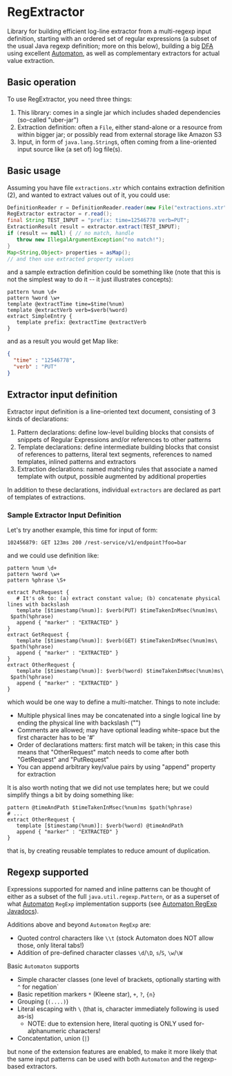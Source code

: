 # RegExtractor

Library for building efficient log-line extractor from a multi-regexp input definition,
starting with an ordered set of regular expressions (a subset of the usual Java regexp definition;
more on this below),
building a big [DFA](https://en.wikipedia.org/wiki/Deterministic_finite_automaton)
using excellent [Automaton](http://www.brics.dk/automaton/), as well as complementary extractors
for actual value extraction.

## Basic operation

To use RegExtractor, you need three things:

1. This library: comes in a single jar which includes shaded dependencies (so-called "uber-jar")
2. Extraction definition: often a `File`, either stand-alone or a resource from within bigger jar; or possibly read from external storage like Amazon S3
3. Input, in form of `java.lang.String`s, often coming from a line-oriented input source like (a set of) log file(s).

## Basic usage

Assuming you have file `extractions.xtr` which contains extraction definition (2), and wanted to extract values out of it, you could use:

```java
DefinitionReader r = DefinitionReader.reader(new File("extractions.xtr"));
RegExtractor extractor = r.read();
final String TEST_INPUT = "prefix: time=12546778 verb=PUT";
ExtractionResult result = extractor.extract(TEST_INPUT);
if (result == null) { // no match, handle
   throw new IllegalArgumentException("no match!");
}
Map<String,Object> properties = asMap();
// and then use extracted property values
```

and a sample extraction definition could be something like (note that this is not the simplest way to do it -- it just illustrates concepts):

```
pattern %num \d+
pattern %word \w+
template @extractTime time=$time(%num)
template @extractVerb verb=$verb(%word)
extract SimpleEntry {
   template prefix: @extractTime @extractVerb
}
```

and as a result you would get Map like:

```json
{
  "time" : "12546778",
  "verb" : "PUT"
}

```

## Extractor input definition

Extractor input definition is a line-oriented text document, consisting of 3 kinds of declarations:

1. Pattern declarations: define low-level building blocks that consists of snippets of Regular Expressions and/or references to other patterns
2. Template declarations: define intermediate building blocks that consist of references to patterns, literal text segments, references to named templates, inlined patterns and extractors
3. Extraction declarations: named matching rules that associate a named template with output, possible augmented by additional properties

In addition to these declarations, individual `extractors` are declared as part of templates of extractions.

### Sample Extractor Input Definition

Let's try another example, this time for input of form:

```
102456879: GET 123ms 200 /rest-service/v1/endpoint?foo=bar
```

and we could use definition like:

```
pattern %num \d+
pattern %word \w+
pattern %phrase \S+

extract PutRequest {
   # It's ok to: (a) extract constant value; (b) concatenate physical lines with backslash
   template [$timestamp(%num)]: $verb(PUT) $timeTakenInMsec(%num)ms\
 $path(%phrase)
   append { "marker" : "EXTRACTED" }
}
extract GetRequest {
   template [$timestamp(%num)]: $verb(GET) $timeTakenInMsec(%num)ms\
 $path(%phrase)
   append { "marker" : "EXTRACTED" }
}
extract OtherRequest {
   template [$timestamp(%num)]: $verb(%word) $timeTakenInMsec(%num)ms\
 $path(%phrase)
   append { "marker" : "EXTRACTED" }
}
```

which would be one way to define a multi-matcher. Things to note include:

* Multiple physical lines may be concatenated into a single logical line by ending the physical line with backslash ("\")
* Comments are allowed; may have optional leading white-space but the first character has to be '#'
* Order of declarations matters: first match will be taken; in this case this means that "OtherRequest" match needs to come after both "GetRequest" and "PutRequest"
* You can append arbitrary key/value pairs by using "append" property for extraction

It is also worth noting that we did not use templates here; but we could simplify things a bit by doing something like:

```
pattern @timeAndPath $timeTakenInMsec(%num)ms $path(%phrase)
# ...
extract OtherRequest {
   template [$timestamp(%num)]: $verb(%word) @timeAndPath
   append { "marker" : "EXTRACTED" }
}
```

that is, by creating reusable templates to reduce amount of duplication.

## Regexp supported

Expressions supported for named and inline patterns can be thought of either as a subset of
the full `java.util.regexp.Pattern`, or as a superset of what [Automaton](http://www.brics.dk/automaton/)
`RegExp` implementation supports
(see [Automaton RegExp Javadocs](http://www.brics.dk/automaton/doc/index.html?dk/brics/automaton/RegExp.html)).

Additions above and beyond `Automaton` `RegExp` are:

* Quoted control characters like `\\t` (stock Automaton does NOT allow those, only literal tabs!)
* Addition of pre-defined character classes `\d`/`\D`, `s`/`S`, `\w`/`\W`

Basic `Automaton` supports

* Simple character classes (one level of brackets, optionally starting with `^` for negation`
* Basic repetition markers `*` (Kleene star), `+`, `?`, `{n}`
* Grouping (`(....)`)
* Literal escaping with `\` (that is, character immediately following is used as-is)
    * NOTE: due to extension here, literal quoting is ONLY used for-alphanumeric characters!
* Concatentation, union (`|`)

but none of the extension features are enabled, to make it more likely that the same input
patterns can be used with both `Automaton` and the regexp-based extractors.

